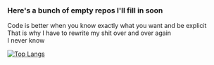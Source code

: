 ### Here's a bunch of empty repos I'll fill in soon
Code is better when you know exactly what you want and be explicit  
That is why I have to rewrite my shit over and over again  
I never know  
<!--
**Hornet07/Hornet07** is a ✨ _special_ ✨ repository because its `README.md` (this file) appears on your GitHub profile.

Here are some ideas to get you started:

- 🔭 I’m currently working on ...
- 🌱 I’m currently learning ...
- 👯 I’m looking to collaborate on ...
- 🤔 I’m looking for help with ...
- 💬 Ask me about ...
- 📫 How to reach me: ...
- 😄 Pronouns: ...
- ⚡ Fun fact: ...
-->

[![Top Langs](https://github-readme-stats.vercel.app/api/top-langs/?username=Hornet07=compact)](https://github.com/anuraghazra/github-readme-stats)
